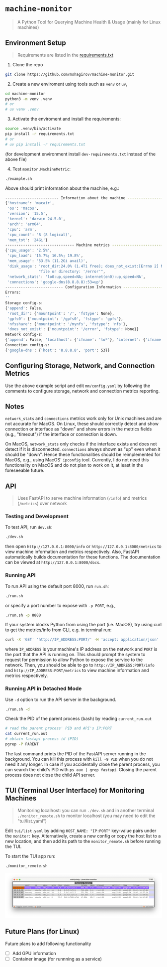 # `machine-monitor` 

> A Python Tool for Querying Machine Health & Usage (mainly for Linux machines)

## Environment Setup

> Requirements are listed in the [requirements.txt](./requirements.txt)

1. Clone the repo

```bash
git clone https://github.com/mshagirov/machine-monitor.git
```

2. Create a new enviroment using tools such as `venv` or `uv`,

```bash
cd machine-monitor
python3 -m venv .venv
# or
# uv venv .venv
```

3. Activate the enviroment and install the requirements:

```bash
source .venv/bin/activate
pip install -r requirements.txt
# or
# uv pip install -r requirements.txt
```

(for development environment install `dev-requirements.txt` instead of the above
file)

4. Test `monitor.MachineMetric`:

```bash
./example.sh
```

Above should print information about the machine, e.g.:

```sh
------------------------ Information about the machine -------------------------
{'hostname': 'macair',
 'os': 'macos',
 'version': '15.5',
 'kernel': 'darwin 24.5.0',
 'arch': 'arm64',
 'cpu': 'arm',
 'cpu_count': '8 (8 logical)',
 'mem_tot': '24Gi'}
------------------------------- Machine metrics --------------------------------
{'cpu_usage': '2.5%',
 'cpu_load': '15.7%; 16.5%; 19.8%',
 'mem_usage': '53.5% (11.2Gi avail)',
 'disk_usage': 'root_dir:24.0% (1.4Ti free); does_not_exist:[Errno 2] No such '
               "file or directory: '/error'",
 'network_stats': 'lo0:up,speed=NA; internet(en0):up,speed=NA',
 'connections': 'google-dns(8.8.8.8):53=up'}
-------------------------- Configuration Information ---------------------------
Errors:
''
Storage config-s:
{'append': False,
 'root_dir': {'mountpoint': '/', 'fstype': None},
 'gpfs0': {'mountpoint': '/gpfs0', 'fstype': 'gpfs'},
 'nfsshare': {'mountpoint': '/mynfs', 'fstype': 'nfs'},
 'does_not_exist': {'mountpoint': '/error', 'fstype': None}}
Network config-s:
{'append': False, 'localhost': {'ifname': 'lo*'}, 'internet': {'ifname': 'en0'}}
Connection config-s:
{'google-dns': {'host': '8.8.8.8', 'port': 53}}
```

## Configuring Storage, Network, and Connection Metrics

Use the above example script and edit `mm/config.yaml` by following the comments
to configure storage, network and connection metrics reporting.

## Notes

`network_stats` and `connections` metrics work only for Unix machines and are
not accurate for MacOS. On Linux, these should correctly detect and show
connection or interface as "down" and show errors in the metrics fields (e.g.,
"timeout") if the interface or connection is down.

On MacOS, `network_stats` only checks if the interface exists and does not
detect if it is disconnected. `connections` always shown as "up" even when it
should be "down". Hence these functionalities should be reimplemented for MacOS,
e.g., using MacOS' `ipconfig` tool. Currently, I do not need this functionality
on MacOS and do not plan to work on it, at least in the foreseeable future.

## API

> Uses FastAPI to serve machine information (`/info`) and metrics (`/metrics`)
over network

### Testing and Development

To test API, run `dev.sh`:

```bash
./dev.sh
```

then open `http://127.0.0.1:8000/info` or `http://127.0.0.1:8000/metrics` to
view machine information and metrics respectively. Also, FastAPI automatically
builds documentation for these functions. The documentation can be viewed at `http://127.0.0.1:8000/docs`.

### Running API

To run API using the default port 8000, run `run.sh`:

```bash
./run.sh
```

or specify a port number to expose with `-p PORT`, e.g.,

```bash
./run.sh -p 8888
```

If your system blocks Python from using the port (i.e. MacOS), try using curl to
get the metrics/info from CLI, e.g. in terminal run:

```bash
curl -X 'GET' 'http://IP_ADDRESS:PORT/' -H 'accept: application/json'
```

where `IP_ADDRESS` is your machine's IP address on the network and `PORT` is the
port that the API is running on. This should prompt the system to request for
permission to allow Python to expose the service to the network. Then, you
should be able to go to `http://IP_ADDRESS:PORT/info` and
`http://IP_ADDRESS:PORT/metrics` to view machine information and metrics respectively.

### Running API in Detached Mode

Use `-d` option to run the API server in the background.

```bash
./run.sh -d
```

Check the PID of the parent process (bash) by reading `current_run.out`

```bash
# read the parent process' PID and API's IP:PORT
cat current_run.out
# obtain fastapi process id (PID)
pgrep -P PARENT
```

The last command prints the PID of the FastAPI server running in the background.
You can kill this process with `kill -9 PID` when you do not need it any longer.
In case if you accidentally close the parent process, you can search the child's
PID with `ps aux | grep fastapi`. Closing the parent process does not close the child
API server.

## TUI (Terminal User Interface) for Monitoring Machines

> Monitoring localhost: you can run `./dev.sh` and in another terminal
`./monitor_remote.sh` to monitor localhost (you may need to edit the "tui/list.yaml")

Edit `tui/list.yaml` by adding `HOST_NAME: "IP:PORT"` key-value pairs under the
`monitor:` key. Alternatively, create a new config or copy the host list to a new
location, and then add its path to the `monitor_remote.sh` before running the TUI.

To start the TUI app run:

```bash
./monitor_remote.sh
```

![TUI](./mm_tui.png)

## Future Plans (for Linux)

Future plans to add following functionality

- [ ] Add GPU information
- [ ] Container image (for runnning as a service)

